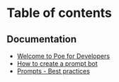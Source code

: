 # Table of contents

## Documentation

* [Welcome to Poe for Developers](README.md)
* [How to create a prompt bot](documentation/how-to-create-a-prompt-bot.md)
* [Prompts - Best practices](documentation/prompts-best-practices.md)
